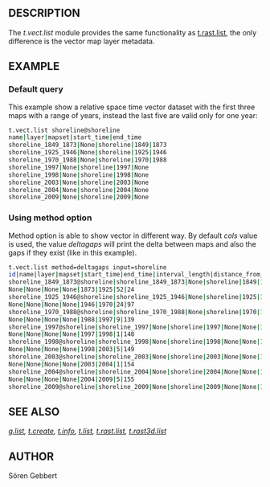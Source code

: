 ## DESCRIPTION

The *t.vect.list* module provides the same functionality as
[t.rast.list](t.rast.list.md), the only difference is the vector map
layer metadata.

## EXAMPLE

### Default query

This example show a relative space time vector dataset with the first
three maps with a range of years, instead the last five are valid only
for one year:

```sh
t.vect.list shoreline@shoreline
name|layer|mapset|start_time|end_time
shoreline_1849_1873|None|shoreline|1849|1873
shoreline_1925_1946|None|shoreline|1925|1946
shoreline_1970_1988|None|shoreline|1970|1988
shoreline_1997|None|shoreline|1997|None
shoreline_1998|None|shoreline|1998|None
shoreline_2003|None|shoreline|2003|None
shoreline_2004|None|shoreline|2004|None
shoreline_2009|None|shoreline|2009|None
```

### Using method option

Method option is able to show vector in different way. By default *cols*
value is used, the value *deltagaps* will print the delta between maps
and also the gaps if they exist (like in this example).

```sh
t.vect.list method=deltagaps input=shoreline
id|name|layer|mapset|start_time|end_time|interval_length|distance_from_begin
shoreline_1849_1873@shoreline|shoreline_1849_1873|None|shoreline|1849|1873|24|0
None|None|None|None|1873|1925|52|24
shoreline_1925_1946@shoreline|shoreline_1925_1946|None|shoreline|1925|1946|21|76
None|None|None|None|1946|1970|24|97
shoreline_1970_1988@shoreline|shoreline_1970_1988|None|shoreline|1970|1988|18|121
None|None|None|None|1988|1997|9|139
shoreline_1997@shoreline|shoreline_1997|None|shoreline|1997|None|None|148
None|None|None|None|1997|1998|1|148
shoreline_1998@shoreline|shoreline_1998|None|shoreline|1998|None|None|149
None|None|None|None|1998|2003|5|149
shoreline_2003@shoreline|shoreline_2003|None|shoreline|2003|None|None|154
None|None|None|None|2003|2004|1|154
shoreline_2004@shoreline|shoreline_2004|None|shoreline|2004|None|None|155
None|None|None|None|2004|2009|5|155
shoreline_2009@shoreline|shoreline_2009|None|shoreline|2009|None|None|160
```

## SEE ALSO

*[g.list](g.list.md), [t.create](t.create.md), [t.info](t.info.md),
[t.list](t.list.md), [t.rast.list](t.rast.list.md),
[t.rast3d.list](t.rast3d.list.md)*

## AUTHOR

Sören Gebbert
